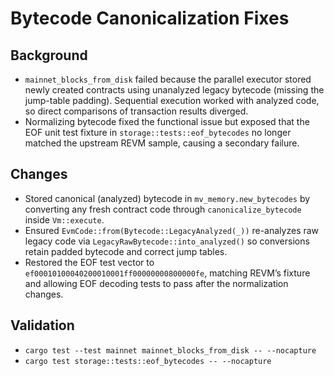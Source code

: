 # Bytecode Canonicalization Fixes

## Background
- `mainnet_blocks_from_disk` failed because the parallel executor stored newly created contracts using unanalyzed legacy bytecode (missing the jump-table padding). Sequential execution worked with analyzed code, so direct comparisons of transaction results diverged.
- Normalizing bytecode fixed the functional issue but exposed that the EOF unit test fixture in `storage::tests::eof_bytecodes` no longer matched the upstream REVM sample, causing a secondary failure.

## Changes
- Stored canonical (analyzed) bytecode in `mv_memory.new_bytecodes` by converting any fresh contract code through `canonicalize_bytecode` inside `Vm::execute`.
- Ensured `EvmCode::from(Bytecode::LegacyAnalyzed(_))` re-analyzes raw legacy code via `LegacyRawBytecode::into_analyzed()` so conversions retain padded bytecode and correct jump tables.
- Restored the EOF test vector to `ef00010100040200010001ff00000000800000fe`, matching REVM’s fixture and allowing EOF decoding tests to pass after the normalization changes.

## Validation
- `cargo test --test mainnet mainnet_blocks_from_disk -- --nocapture`
- `cargo test storage::tests::eof_bytecodes -- --nocapture`

